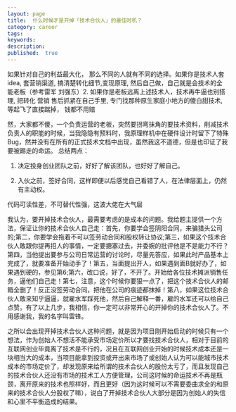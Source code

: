 ```yaml
---
layout: page
title:  什么时候才是开掉「技术合伙人」的最佳时机？
category: career
tags:
keywords:
description:
published:  true
---
```



如果针对自己的利益最大化， 那么不同的人就有不同的选择。如果你是技术人套idea, 套营销渠道, 搞清楚转化细节,变现原理, 然后自己做，自己就是会技术的全能老板（参考雷军 刘强东）2. 如果你是老板远离上述技术人，技术再牛逼也别搭理,  把转化 营销 售后抓紧在自己手里, 专门找那种原生家庭小地方的傻白甜技术, 等起飞了直接踹掉， 钱都不用赔


然，大家都不傻，一个负责运营的老板，突然要拐弯抹角的要技术资料，削减技术负责人的职能的时候，当我隐隐有预料时，我原理样机中在硬件设计时留下了特殊Bug，然并没有在所有的正式技术文档中出现，虽然我这不道德，但是也印证了我要被踢走的命运。
总结两点：
1. 决定投身创业团队之前，好好了解该团队，也好好了解自己。

2. 入伙之前，签好合同，这样即便以后感觉自己看错了人，在法律层面上，仍然有主动权。


代码可读性差，不可替代性强，这波大佬在大气层

我认为，要开掉技术合伙人，最需要考虑的是成本的问题。我给题主提供一个方法，保证让你的技术合伙人自己走：首先，你要学会签阴阳合同，来骗猎头公司的;第二，你要学会拖着不可以签劳动合同和股权转让协议;第三，如果这个技术合伙人敢跟你提再招人的事情，一定要搪塞过去，并委婉的批评他是不是能力不行？第四，当他提出要参与公司日常运营的讨论时，尽量先答应，如果此时产品基本上完成了，就要准备开始动手了！第五，当面提出开人，如果遇到面B就好办了，如果遇到硬的，参见第6;第六，改口说，好了，不开了。开始给各位技术摊派销售任务，逼他们自己走！第七，注意，这个时候你要狠一点了，把这个技术合伙人的邮箱全删了！反正没签劳动合同，把他在公司的痕迹都抹掉！第八，如果这位技术合伙人敢来知乎逼逼，就雇水军踩死他，然后自己解释一番，雇的水军还可以给自己点赞。有了以上几步，我相信，你一定可以非常开心的开掉你的技术合伙人了。不用感谢我，我的名字叫雷锋。

之所以会出现开掉技术合伙人这种问题，就是因为项目刚开始启动的时候只有一个想法，作为创始人不想活不能承受市场定价所以才要找技术合伙人，相对于目前的互联网创业毕竟离了技术是不行的，况且在互联网创业开始的时候技术成本还是一块相当大的成本，当项目能拿到投资或开出来市场了或创始人认为可以能城市技术成本的市场定价了，却发现原来给所谓的技术合伙人的股份太亏了，而且发现自己的技术合伙人还没有市场的技术工人方便管理，公司这时候的命运技术不再是瓶颈，离开原来的技术也照样好，而且更好（因为这时候可以不需要委曲求全的和原来的技术合伙人分股权了嘛），说白了开掉技术合伙人大部分是因为创始人的失信和心里不平衡造成的结果。